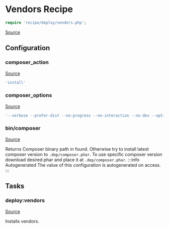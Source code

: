 <!-- DO NOT EDIT THIS FILE! -->
<!-- Instead edit recipe/deploy/vendors.php -->
<!-- Then run bin/docgen -->

# Vendors Recipe

```php
require 'recipe/deploy/vendors.php';
```

[Source](/recipe/deploy/vendors.php)


## Configuration
### composer_action
[Source](https://github.com/deployphp/deployer/blob/master/recipe/deploy/vendors.php#L4)



```php title="Default value"
'install'
```


### composer_options
[Source](https://github.com/deployphp/deployer/blob/master/recipe/deploy/vendors.php#L6)



```php title="Default value"
'--verbose --prefer-dist --no-progress --no-interaction --no-dev --optimize-autoloader --ignore-platform-reqs'
```


### bin/composer
[Source](https://github.com/deployphp/deployer/blob/master/recipe/deploy/vendors.php#L11)

Returns Composer binary path in found. Otherwise try to install latest
composer version to `.dep/composer.phar`. To use specific composer version
download desired phar and place it at `.dep/composer.phar`.
:::info Autogenerated
The value of this configuration is autogenerated on access.
:::





## Tasks

### deploy:vendors
[Source](https://github.com/deployphp/deployer/blob/master/recipe/deploy/vendors.php#L27)

Installs vendors.




